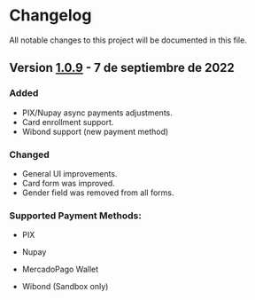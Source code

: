 # Changelog
All notable changes to this project will be documented in this file.

## Version [1.0.9] - 7 de septiembre de 2022

### Added
- PIX/Nupay async payments adjustments.
- Card enrollment support.
- Wibond support (new payment method)


### Changed
- General UI improvements.
- Card form was improved.
- Gender field was removed from all forms.


### Supported Payment Methods:
- PIX
- Nupay
- MercadoPago Wallet

- Wibond (Sandbox only)

[1.0.9]: https://bitbucket.org/yunopayments/yuno-sdk-ios/src/1.0.9/